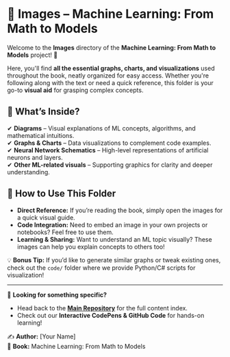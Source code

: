# 📂 Images – Machine Learning: From Math to Models  

Welcome to the **Images** directory of the **Machine Learning: From Math to Models** project! 🚀  

Here, you'll find **all the essential graphs, charts, and visualizations** used throughout the book, neatly organized for easy access. Whether you're following along with the text or need a quick reference, this folder is your go-to **visual aid** for grasping complex concepts.  

## 📌 What’s Inside?  
✔ **Diagrams** – Visual explanations of ML concepts, algorithms, and mathematical intuitions.  
✔ **Graphs & Charts** – Data visualizations to complement code examples.  
✔ **Neural Network Schematics** – High-level representations of artificial neurons and layers.  
✔ **Other ML-related visuals** – Supporting graphics for clarity and deeper understanding.  

## 🎯 How to Use This Folder  
- **Direct Reference:** If you’re reading the book, simply open the images for a quick visual guide.  
- **Code Integration:** Need to embed an image in your own projects or notebooks? Feel free to use them.  
- **Learning & Sharing:** Want to understand an ML topic visually? These images can help you explain concepts to others too!  

💡 **Bonus Tip:** If you’d like to generate similar graphs or tweak existing ones, check out the `code/` folder where we provide Python/C# scripts for visualization!  

---

📌 **Looking for something specific?**  
- Head back to the **[Main Repository](../README.md)** for the full content index.  
- Check out our **Interactive CodePens & GitHub Code** for hands-on learning!  

✍ **Author:** [Your Name]  
📖 **Book:** Machine Learning: From Math to Models  
